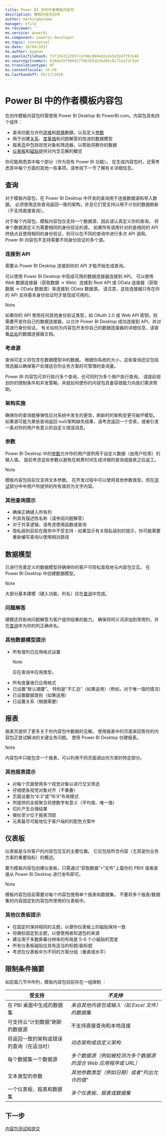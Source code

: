 ```yaml
---
title: Power BI 中的作者模板内容包
description: 模板内容包创作
author: markingmyname
manager: kfile
ms.reviewer: ''
ms.service: powerbi
ms.component: powerbi-developer
ms.topic: conceptual
ms.date: 10/09/2017
ms.author: maghan
ms.openlocfilehash: f3f3343122857cbf06c0004d2a3e5e5247f07e48
ms.sourcegitcommit: 638de55f996d177063561b36d95c8c71ea7af3ed
ms.translationtype: HT
ms.contentlocale: zh-CN
ms.lasthandoff: 05/17/2018
---
```

# <a name="author-template-content-packs-in-power-bi"></a>Power BI 中的作者模板内容包
在创作模板内容包时需使用 Power BI Desktop 和 PowerBI.com。内容包具有四个组件︰

* 查询功能允许你[连接](../desktop-connect-to-data.md)和[转换](../desktop-query-overview.md)数据，以及定义[参数](https://powerbi.microsoft.com/blog/deep-dive-into-query-parameters-and-power-bi-templates/)  
* 用于创建[关系](../desktop-create-and-manage-relationships.md)、[度量值](../desktop-measures.md)和问题解答的改进的数据模型  
* 报表[页](../desktop-report-view.md)中包括视觉对象和筛选器，以帮助洞察你的数据  
* [仪表板](../service-dashboards.md)和[磁贴](../service-dashboard-create.md)提供对内含见解的概览  

你可能熟悉其中每个部分（作为现有 Power BI 功能）。 在生成内容包时，还需考虑其中每个方面的其他一些事项。请参阅下一节了解有关详细信息。

<a name="queries"></a>

## <a name="queries"></a>查询
对于模板内容包，在 Power BI Desktop 中开发的查询用于连接数据源和导入数据。 必须使用这些查询返回一致的架构，并且它们受支持以用于计划的数据刷新（不支持直接查询）。

对于每个内容包，模板内容包仅支持一个数据源，因此请认真定义你的查询。 将单个数据源定义为需要相同的身份验证的源。 如果所有调用针对的是相同的 API 终结点且使用相同的身份验证，则可以在不同的查询中进行多次 API 调用。 Power BI 内容包不支持需要不同身份验证的多个源。

### <a name="connect-to-your-api"></a>连接到 API
需要从 Power BI Desktop 连接到你的 API 才能开始生成查询。

可以使用 Power BI Desktop 中现成可用的数据连接器连接到 API。 可以使用 Web 数据连接器（获取数据 -> Web）连接到 Rest API 或 OData 连接器（获取数据 -> OData 数据源）来连接到 OData 数据源。 请注意，这些连接器只有在你的 API 支持基本身份验证时才是现成可用的。

> [!NOTE]
> 如果你的 API 使用任何其他身份验证类型，如 OAuth 2.0 或 Web API 密钥，则需要开发你自己的数据连接器，以允许 Power BI Desktop 成功连接到 API，并对其进行身份验证。 有关如何为内容包开发你自己的数据连接器的详细信息，请查看[此处](https://aka.ms/DataConnectors)的数据连接器文档。 
> 
> 

### <a name="consider-the-source"></a>考虑源
查询可定义将包含在数据模型中的数据。 根据你系统的大小，这些查询还应包括筛选器以确保客户处理适合你业务方案的可管理的查询量。

Power BI 内容包可并行执行多个查询，也可同时为多个用户执行查询。  请提前规划你的限制条件和并发策略，并就如何使你的内容包具备容错能力向我们需求帮助。

### <a name="schema-enforcement"></a>架构实施
确保你的查询能够弹性应对系统中发生的更改，刷新时的架构变更可破坏模型。 如果源可能为某些查询返回 null/架构缺失结果，请考虑返回一个空表，或者引发一条对你的用户有意义的自定义错误消息。

### <a name="parameters"></a>参数
Power BI Desktop 中的[参数](https://powerbi.microsoft.com/blog/deep-dive-into-query-parameters-and-power-bi-templates/)允许你的用户提供用于自定义数据（由用户检索）的输入值。 提前考虑这些参数以避免在耗费时间生成详细的查询或报表之后返工。

> [!NOTE]
> 模板内容包目前仅支持文本参数。 在开发过程中可以使用其他参数类型，但在[测试](template-content-pack-testing.md#templates)部分中中用户所提供的所有值将为文字内容。
> 
> 

### <a name="additional-query-tips"></a>其他查询提示
* 确保正确键入所有列  
* 列具有描述性名称（请参阅问题解答）  
* 对于共享逻辑，请考虑使用函数或查询  
* 隐私级别目前在服务中不受支持 - 如果显示有关隐私级别的提示，你可能需要重新编写查询以使用相对路径  

## <a name="data-model"></a>数据模型
已进行完善定义的数据模型将确保你的客户可轻松直观地与内容包交互。 在 Power BI Desktop 中创建数据模型。

> [!NOTE]
> 大部分基本建模（键入功能、列名）应在[查询](#queries)中完成。
> 
> 

### <a name="qa"></a>问题解答
建模还将影响问题解答为客户提供结果的能力。 确保将同义词添加到常用列，并在[查询](#queries)中为你的列正确命名。

### <a name="additional-data-model-tips"></a>其他数据模型提示
* 所有值列已应用格式设置
    >[!NOTE]
    >应在查询中应用类型。  
* 所有度量值已应用格式  
* 已设置“默认摘要”。 特别是“不汇总”（如果适用）（例如，对于唯一值的情况）  
* 已设置数据类别（如果适用）  
* 已设置关系（根据需要）  

## <a name="reports"></a>报表
报表页提供了更多关于你内容包中数据的见解。 使用报表中的页面来回答你的内容包正尝试解决的关键业务问题。 使用 Power BI Desktop 创建报表。

> [!NOTE]
> 内容包中只能包含一个报表，可以利用不同页面调出你方案的特定部分。
> 
> 

### <a name="additional-report-tips"></a>其他报表提示
* 对每个页面使用多个视觉对象以进行交叉筛选  
* 仔细使各视觉对象对齐（不重叠）  
* 页面设置为“4:3”或“16:9”布局模式  
* 所提供的全部聚合将使数字有意义（平均值、唯一值）  
* 切片产生合理结果  
* 徽标至少位于报表顶部  
* 元素最尽可能地位于客户端的的配色方案中  

<a name="dashboard"></a>

## <a name="dashboard"></a>仪表板
仪表板是与你客户的内容包交互的主要位置。 它应包括所含内容（尤其是你业务方案的重要指标）的概述。

要为模板内容包创建仪表板，只需通过“获取数据”>“文件”上载你的 PBIX 或者直接从 Power BI Desktop 进行发布即可。

> [!NOTE]
> 模板内容包目前需要对每个内容包使用单个报表和数据集。 不要将多个报表/数据集的内容固定到内容包所使用的仪表板中。
> 
> 

### <a name="additional-dashboard-tips"></a>其他仪表板提示
* 在固定时保持相同的主题，以便你仪表板上的磁贴保持一致  
* 将徽标固定到主题，以便使用者知道包的来源  
* 建议用于多数屏幕分辨率的布局是 5-6 个小磁贴的宽度  
* 所有仪表板磁贴应具有适当的标题/副标题  
* 考虑在仪表板中为不同的方案分组（垂直或水平）  

<a name="restrictions"></a>

## <a name="summary-of-restrictions"></a>限制条件摘要
如前面几节中所列，模板内容包目前存在一组限制 ︰  

| 受支持 | *不支持* |
| --- | --- |
| 在 PBI 桌面中生成的数据集 |*来自其他内容包或输入（如 Excel 文件）的数据集* |
| 可支持云“计划数据”刷新的数据源 |不支持直接查询和本地连接 |
| 将返回一致的架构或错误的查询（在适当时） |*动态架构或自定义架构* |
| 每个数据集一个数据源 |*多个数据源（例如被检测为多个数据源的混合 Web 应用程序或 URL）* |
| 文本类型的参数 |*其他参数类型（例如日期）或者“列出允许的值”* |
| 一个仪表板、报表和数据集 |*多个仪表板、报表或数据集* |

## <a name="next-step"></a>下一步
[内容包测试和提交](template-content-pack-testing.md)

